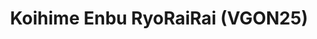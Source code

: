 ---
title: "Koihime Enbu RyoRaiRai (VGON25)"
permalink: /events/vgon25/koihime
game: "KOIHIME"
game_name: "Koihime Enbu RyoRaiRai"
event: "Vortex Gallery Online 2025"
layout: vgon25/game
---